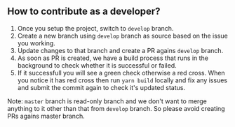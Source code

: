 ## How to contribute as a developer?

1. Once you setup the project, switch to `develop` branch.
2. Create a new branch using `develop` branch as source based on the issue you working.
3. Update changes to that branch and create a PR agains `develop` branch.
4. As soon as PR is created, we have a build process that runs in the background to check whether it is successful or failed.
5. If it successfull you will see a green check otherwise a red cross. When you notice it has red cross then run `yarn build` locally and fix any issues and submit the commit again to check it's updated status.

Note: `master` branch is read-only branch and we don't want to merge anything to it other than that from `develop` branch. So please avoid creating PRs agains master branch.
